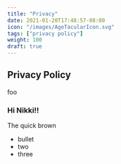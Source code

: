 ```yaml
---
title: "Privacy"
date: 2021-01-20T17:48:57-08:00
icon: "/images/AgeTacularIcon.svg"
tags: ["privacy policy"]
weight: 100
draft: true
---
```


## Privacy Policy

foo

### Hi Nikki!!

The quick brown

* bullet
* two
* three
